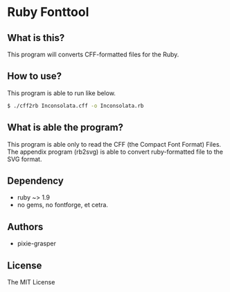 # Ruby Fonttool

## What is this?
This program will converts CFF-formatted files for the Ruby.

## How to use?
This program is able to run like below.
```bash
$ ./cff2rb Inconsolata.cff -o Inconsolata.rb
```

## What is able the program?
This program is able only to read the CFF (the Compact Font Format) Files.
The appendix program (rb2svg) is able to convert ruby-formatted file to the SVG format.

## Dependency
- ruby ~> 1.9
- no gems, no fontforge, et cetra.

## Authors
- pixie-grasper

## License
The MIT License
